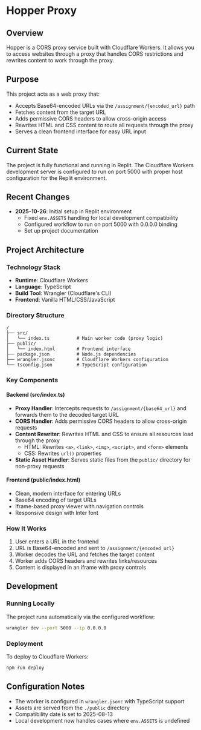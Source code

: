 # Hopper Proxy

## Overview
Hopper is a CORS proxy service built with Cloudflare Workers. It allows you to access websites through a proxy that handles CORS restrictions and rewrites content to work through the proxy.

## Purpose
This project acts as a web proxy that:
- Accepts Base64-encoded URLs via the `/assignment/{encoded_url}` path
- Fetches content from the target URL
- Adds permissive CORS headers to allow cross-origin access
- Rewrites HTML and CSS content to route all requests through the proxy
- Serves a clean frontend interface for easy URL input

## Current State
The project is fully functional and running in Replit. The Cloudflare Workers development server is configured to run on port 5000 with proper host configuration for the Replit environment.

## Recent Changes
- **2025-10-26**: Initial setup in Replit environment
  - Fixed `env.ASSETS` handling for local development compatibility
  - Configured workflow to run on port 5000 with 0.0.0.0 binding
  - Set up project documentation

## Project Architecture

### Technology Stack
- **Runtime**: Cloudflare Workers
- **Language**: TypeScript
- **Build Tool**: Wrangler (Cloudflare's CLI)
- **Frontend**: Vanilla HTML/CSS/JavaScript

### Directory Structure
```
/
├── src/
│   └── index.ts          # Main worker code (proxy logic)
├── public/
│   └── index.html        # Frontend interface
├── package.json          # Node.js dependencies
├── wrangler.jsonc        # Cloudflare Workers configuration
└── tsconfig.json         # TypeScript configuration
```

### Key Components

#### Backend (src/index.ts)
- **Proxy Handler**: Intercepts requests to `/assignment/{base64_url}` and forwards them to the decoded target URL
- **CORS Handler**: Adds permissive CORS headers to allow cross-origin requests
- **Content Rewriter**: Rewrites HTML and CSS to ensure all resources load through the proxy
  - HTML: Rewrites `<a>`, `<link>`, `<img>`, `<script>`, and `<form>` elements
  - CSS: Rewrites `url()` properties
- **Static Asset Handler**: Serves static files from the `public/` directory for non-proxy requests

#### Frontend (public/index.html)
- Clean, modern interface for entering URLs
- Base64 encoding of target URLs
- Iframe-based proxy viewer with navigation controls
- Responsive design with Inter font

### How It Works
1. User enters a URL in the frontend
2. URL is Base64-encoded and sent to `/assignment/{encoded_url}`
3. Worker decodes the URL and fetches the target content
4. Worker adds CORS headers and rewrites links/resources
5. Content is displayed in an iframe with proxy controls

## Development

### Running Locally
The project runs automatically via the configured workflow:
```bash
wrangler dev --port 5000 --ip 0.0.0.0
```

### Deployment
To deploy to Cloudflare Workers:
```bash
npm run deploy
```

## Configuration Notes
- The worker is configured in `wrangler.jsonc` with TypeScript support
- Assets are served from the `./public` directory
- Compatibility date is set to 2025-08-13
- Local development now handles cases where `env.ASSETS` is undefined

